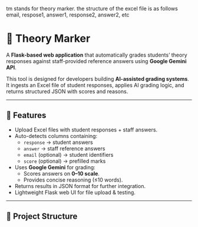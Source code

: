 tm stands for theory marker.
the structure of the excel file is as follows
email, respose1, answer1, response2, answer2, etc

# 📝 Theory Marker

A **Flask-based web application** that automatically grades students’ theory responses against staff-provided reference answers using **Google Gemini API**.  

This tool is designed for developers building **AI-assisted grading systems**. It ingests an Excel file of student responses, applies AI grading logic, and returns structured JSON with scores and reasons.

---

## 🚀 Features
- Upload Excel files with student responses + staff answers.
- Auto-detects columns containing:
  - `response` → student answers
  - `answer` → staff reference answers
  - `email` (optional) → student identifiers
  - `score` (optional) → prefilled marks
- Uses **Google Gemini** for grading:
  - Scores answers on **0–10 scale**.
  - Provides concise reasoning (≤10 words).
- Returns results in JSON format for further integration.
- Lightweight Flask web UI for file upload & testing.

---

## 📂 Project Structure

